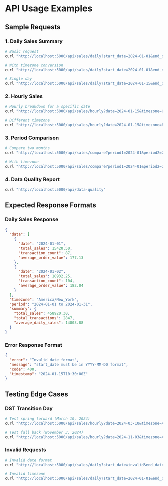 # API Usage Examples

## Sample Requests

### 1. Daily Sales Summary

```bash
# Basic request
curl "http://localhost:5000/api/sales/daily?start_date=2024-01-01&end_date=2024-01-31"

# With timezone conversion
curl "http://localhost:5000/api/sales/daily?start_date=2024-01-01&end_date=2024-01-31&timezone=America/New_York"

# Single day
curl "http://localhost:5000/api/sales/daily?start_date=2024-01-15&end_date=2024-01-15"
```

### 2. Hourly Sales

```bash
# Hourly breakdown for a specific date
curl "http://localhost:5000/api/sales/hourly?date=2024-01-15&timezone=UTC"

# Different timezone
curl "http://localhost:5000/api/sales/hourly?date=2024-01-15&timezone=Europe/London"
```

### 3. Period Comparison

```bash
# Compare two months
curl "http://localhost:5000/api/sales/compare?period1=2024-01&period2=2024-02"

# With timezone
curl "http://localhost:5000/api/sales/compare?period1=2024-01&period2=2024-02&timezone=America/New_York"
```

### 4. Data Quality Report

```bash
curl "http://localhost:5000/api/data-quality"
```

## Expected Response Formats

### Daily Sales Response
```json
{
  "data": [
    {
      "date": "2024-01-01",
      "total_sales": 15420.50,
      "transaction_count": 87,
      "average_order_value": 177.13
    },
    {
      "date": "2024-01-02", 
      "total_sales": 18932.25,
      "transaction_count": 104,
      "average_order_value": 182.04
    }
  ],
  "timezone": "America/New_York",
  "period": "2024-01-01 to 2024-01-31",
  "summary": {
    "total_sales": 458920.30,
    "total_transactions": 2847,
    "average_daily_sales": 14803.88
  }
}
```

### Error Response Format
```json
{
  "error": "Invalid date format",
  "message": "start_date must be in YYYY-MM-DD format",
  "code": 400,
  "timestamp": "2024-01-15T10:30:00Z"
}
```

## Testing Edge Cases

### DST Transition Day
```bash
# Test spring forward (March 10, 2024)
curl "http://localhost:5000/api/sales/hourly?date=2024-03-10&timezone=America/New_York"

# Test fall back (November 3, 2024)  
curl "http://localhost:5000/api/sales/hourly?date=2024-11-03&timezone=America/New_York"
```

### Invalid Requests
```bash
# Invalid date format
curl "http://localhost:5000/api/sales/daily?start_date=invalid&end_date=2024-01-31"

# Invalid timezone
curl "http://localhost:5000/api/sales/daily?start_date=2024-01-01&end_date=2024-01-31&timezone=Invalid/Zone"
```
